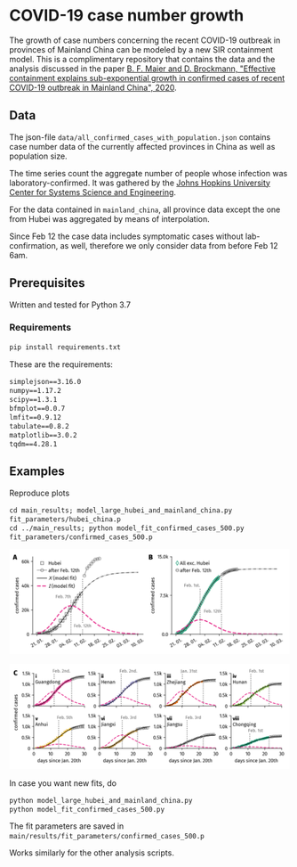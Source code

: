 # COVID-19 case number growth

The growth of case numbers concerning the recent COVID-19 outbreak
in provinces of Mainland China can be modeled by a new SIR containment model.
This is a complimentary repository that contains the data and the analysis discussed in the paper [B. F. Maier and D. Brockmann, "Effective containment explains sub-exponential growth in confirmed cases of recent COVID-19 outbreak in Mainland China", 2020](https://arxiv.org/abs/2002.07572).

## Data 

The json-file `data/all_confirmed_cases_with_population.json` contains case number data
of the currently affected provinces in China as well as population size.

The time series count the aggregate number of people whose infection was laboratory-confirmed.
It was gathered by the [Johns Hopkins University Center for Systems Science and Engineering](https://github.com/CSSEGISandData/COVID-19).

For the data contained in `mainland_china`, all province data except the one from Hubei
was aggregated by means of interpolation.

Since Feb 12 the case data includes symptomatic cases without lab-confirmation, as well,
therefore we only consider data from before Feb 12 6am.

## Prerequisites

Written and tested for Python 3.7

### Requirements

```bash
pip install requirements.txt
```
These are the requirements:

```
simplejson==3.16.0
numpy==1.17.2
scipy==1.3.1
bfmplot==0.0.7
lmfit==0.9.12
tabulate==0.8.2
matplotlib==3.0.2
tqdm==4.28.1
```

## Examples

Reproduce plots

```
cd main_results; model_large_hubei_and_mainland_china.py fit_parameters/hubei_china.p
cd ../main_results; python model_fit_confirmed_cases_500.py fit_parameters/confirmed_cases_500.p
```

![modelFitHubeiMainland](main_results/model_fit_figures/hubei_and_mainland_china_with_new_data.png)

![modelFitConfirmed500](main_results/model_fit_figures/model_fit_confirmed_500.png)

In case you want new fits, do

```
python model_large_hubei_and_mainland_china.py
python model_fit_confirmed_cases_500.py
```

The fit parameters are saved in `main/results/fit_parameters/confirmed_cases_500.p`

Works similarly for the other analysis scripts.
